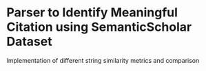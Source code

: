 # Parser to Identify Meaningful Citation using SemanticScholar Dataset

Implementation of different string similarity metrics and comparison 
